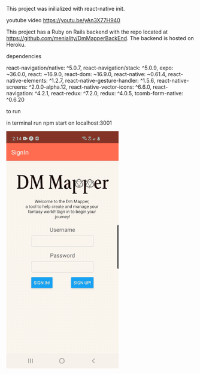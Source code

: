 This project was inilialized with react-native init.

youtube video
https://youtu.be/yAn3X77H940

This project has a Ruby on Rails backend with the repo located at https://github.com/meniality/DmMapperBackEnd. The backend is hosted on Heroku.

dependencies

react-navigation/native: ^5.0.7,
react-navigation/stack: ^5.0.9,
expo: ~36.0.0,
react: ~16.9.0,
react-dom: ~16.9.0,
react-native: ~0.61.4,
react-native-elements: ^1.2.7,
react-native-gesture-handler: ^1.5.6,
react-native-screens: ^2.0.0-alpha.12,
react-native-vector-icons: ^6.6.0,
react-navigation: ^4.2.1,
react-redux: ^7.2.0,
redux: ^4.0.5,
tcomb-form-native: ^0.6.20

to run

in terminal run npm start on localhost:3001


![](DmMapperWalkthrough.gif)
